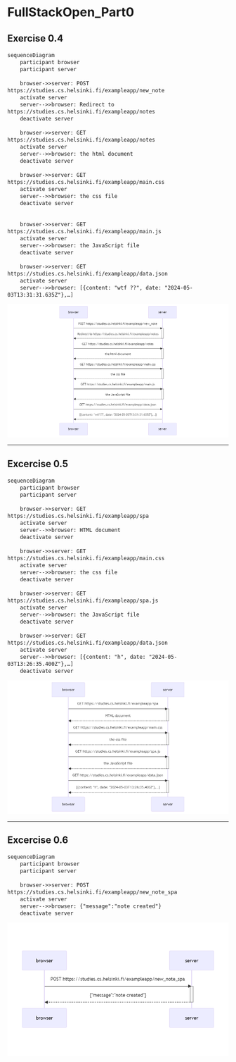 # FullStackOpen_Part0

## Exercise 0.4

    sequenceDiagram
        participant browser
        participant server

        browser->>server: POST https://studies.cs.helsinki.fi/exampleapp/new_note
        activate server
        server-->>browser: Redirect to https://studies.cs.helsinki.fi/exampleapp/notes
        deactivate server

        browser->>server: GET https://studies.cs.helsinki.fi/exampleapp/notes
        activate server
        server-->>browser: the html document
        deactivate server

        browser->>server: GET https://studies.cs.helsinki.fi/exampleapp/main.css
        activate server
        server-->>browser: the css file
        deactivate server


        browser->>server: GET https://studies.cs.helsinki.fi/exampleapp/main.js
        activate server
        server-->>browser: the JavaScript file
        deactivate server

        browser->>server: GET https://studies.cs.helsinki.fi/exampleapp/data.json
        activate server
        server-->>browser: [{content: "wtf ??", date: "2024-05-03T13:31:31.635Z"},…]

![](Excercise%200.4%20sequence%20diagram.png)

___

## Excercise 0.5

    sequenceDiagram
        participant browser
        participant server

        browser->>server: GET https://studies.cs.helsinki.fi/exampleapp/spa
        activate server
        server-->>browser: HTML document
        deactivate server

        browser->>server: GET https://studies.cs.helsinki.fi/exampleapp/main.css
        activate server
        server-->>browser: the css file
        deactivate server

        browser->>server: GET https://studies.cs.helsinki.fi/exampleapp/spa.js
        activate server
        server-->>browser: the JavaScript file
        deactivate server

        browser->>server: GET https://studies.cs.helsinki.fi/exampleapp/data.json
        activate server
        server-->>browser: [{content: "h", date: "2024-05-03T13:26:35.400Z"},…]
        deactivate server

![](Excercise%200.5%20sequence%20diagram.png)

___

## Excercise 0.6

    sequenceDiagram
        participant browser
        participant server

        browser->>server: POST https://studies.cs.helsinki.fi/exampleapp/new_note_spa
        activate server
        server-->>browser: {"message":"note created"}
        deactivate server

![](Excercise%200.6%20sequence%20diagram.png)
